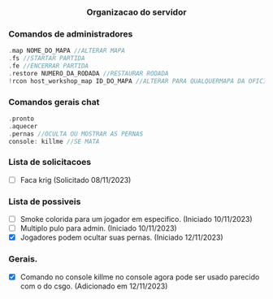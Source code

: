 <div align="center">
    <h3>Organizacao do servidor</h3>
</div>

### Comandos de administradores
```c
.map NOME_DO_MAPA //ALTERAR MAPA
.fs //STARTAR PARTIDA
.fe //ENCERRAR PARTIDA
.restore NUMERO_DA_RODADA //RESTAURAR RODADA
!rcon host_workshop_map ID_DO_MAPA //ALTERAR PARA QUALQUERMAPA DA OFICINA
```

### Comandos gerais chat
```c
.pronto
.aquecer
.pernas //OCULTA OU MOSTRAR AS PERNAS
console: killme //SE MATA
```

### Lista de solicitacoes
- [ ] Faca krig (Solicitado 08/11/2023)


### Lista de possiveis 

- [ ] Smoke colorida para um jogador em especifico. (Iniciado 10/11/2023)
- [ ] Multiplo pulo para admin. (Iniciado 10/11/2023)
- [X] Jogadores podem ocultar suas pernas. (Iniciado 12/11/2023)

### Gerais.
- [X] Comando no console killme no console agora pode ser usado parecido com o do csgo. (Adicionado em 12/11/2023)

<!-- >[!NOTE]
>
>This is a standard NOTE block. -->